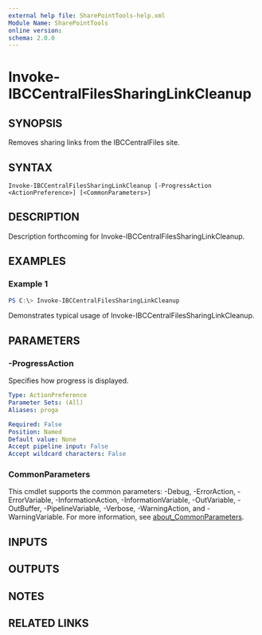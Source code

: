 ```yaml
---
external help file: SharePointTools-help.xml
Module Name: SharePointTools
online version:
schema: 2.0.0
---
```


# Invoke-IBCCentralFilesSharingLinkCleanup

## SYNOPSIS
Removes sharing links from the IBCCentralFiles site.

## SYNTAX

```
Invoke-IBCCentralFilesSharingLinkCleanup [-ProgressAction <ActionPreference>] [<CommonParameters>]
```

## DESCRIPTION
Description forthcoming for Invoke-IBCCentralFilesSharingLinkCleanup.

## EXAMPLES

### Example 1
```powershell
PS C:\> Invoke-IBCCentralFilesSharingLinkCleanup
```

Demonstrates typical usage of Invoke-IBCCentralFilesSharingLinkCleanup.

## PARAMETERS

### -ProgressAction
Specifies how progress is displayed.

```yaml
Type: ActionPreference
Parameter Sets: (All)
Aliases: proga

Required: False
Position: Named
Default value: None
Accept pipeline input: False
Accept wildcard characters: False
```

### CommonParameters
This cmdlet supports the common parameters: -Debug, -ErrorAction, -ErrorVariable, -InformationAction, -InformationVariable, -OutVariable, -OutBuffer, -PipelineVariable, -Verbose, -WarningAction, and -WarningVariable. For more information, see [about_CommonParameters](http://go.microsoft.com/fwlink/?LinkID=113216).

## INPUTS

## OUTPUTS

## NOTES

## RELATED LINKS
